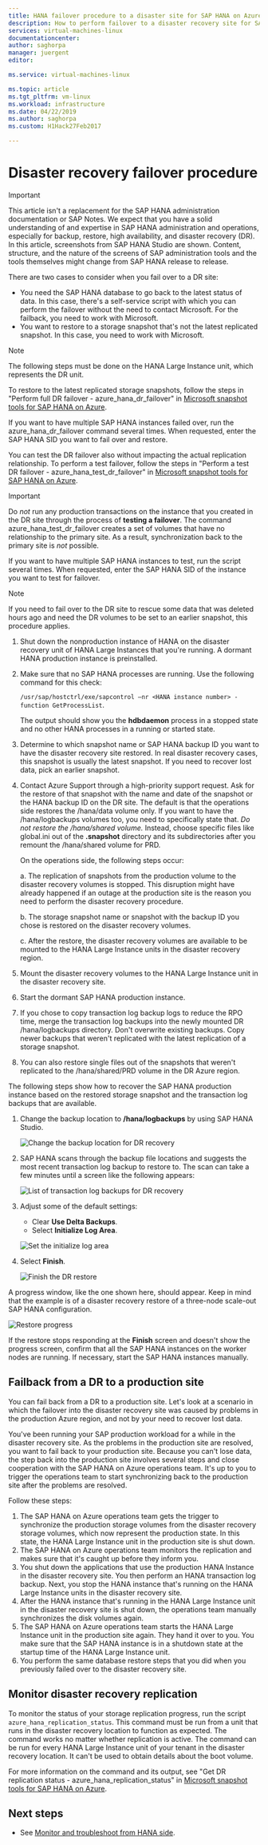 ```yaml
---
title: HANA failover procedure to a disaster site for SAP HANA on Azure (Large Instances) | Microsoft Docs
description: How to perform failover to a disaster recovery site for SAP HANA on Azure (Large Instances)
services: virtual-machines-linux
documentationcenter:
author: saghorpa
manager: juergent
editor:

ms.service: virtual-machines-linux

ms.topic: article
ms.tgt_pltfrm: vm-linux
ms.workload: infrastructure
ms.date: 04/22/2019
ms.author: saghorpa
ms.custom: H1Hack27Feb2017

---
```

# Disaster recovery failover procedure


>[!IMPORTANT]
>This article isn't a replacement for the SAP HANA administration documentation or SAP Notes. We expect that you have a solid understanding of and expertise in SAP HANA administration and operations, especially for backup, restore, high availability, and disaster recovery (DR). In this article, screenshots from SAP HANA Studio are shown. Content, structure, and the nature of the screens of SAP administration tools and the tools themselves might change from SAP HANA release to release.

There are two cases to consider when you fail over to a DR site:

- You need the SAP HANA database to go back to the latest status of data. In this case, there's a self-service script with which you can perform the failover without the need to contact Microsoft. For the failback, you need to work with Microsoft.
- You want to restore to a storage snapshot that's not the latest replicated snapshot. In this case, you need to work with Microsoft. 

>[!NOTE]
>The following steps must be done on the HANA Large Instance unit, which represents the DR unit. 
 
To restore to the latest replicated storage snapshots, follow the steps in "Perform full DR failover - azure_hana_dr_failover" in [Microsoft snapshot tools for SAP HANA on Azure](https://github.com/Azure/hana-large-instances-self-service-scripts/blob/master/snapshot_tools_v4.3/Microsoft%20Snapshot%20Tools%20for%20SAP%20HANA%20on%20Azure%20v4.3.pdf). 

If you want to have multiple SAP HANA instances failed over, run the azure_hana_dr_failover command several times. When requested, enter the SAP HANA SID you want to fail over and restore. 


You can test the DR failover also without impacting the actual replication relationship. To perform a test failover, follow the steps in "Perform a test DR failover - azure_hana_test_dr_failover" in [Microsoft snapshot tools for SAP HANA on Azure](https://github.com/Azure/hana-large-instances-self-service-scripts/blob/master/snapshot_tools_v4.2/Microsoft%20Snapshot%20Tools%20for%20SAP%20HANA%20on%20Azure%20v4.2.1.pdf). 

>[!IMPORTANT]
>Do *not* run any production transactions on the instance that you created in the DR site through the process of **testing a failover**. The command azure_hana_test_dr_failover creates a set of volumes that have no relationship to the primary site. As a result, synchronization back to the primary site is *not* possible. 

If you want to have multiple SAP HANA instances to test, run the script several times. When requested, enter the SAP HANA SID of the instance you want to test for failover. 

>[!NOTE]
>If you need to fail over to the DR site to rescue some data that was deleted hours ago and need the DR volumes to be set to an earlier snapshot, this procedure applies. 

1. Shut down the nonproduction instance of HANA on the disaster recovery unit of HANA Large Instances that you're running. A dormant HANA production instance is preinstalled.
1. Make sure that no SAP HANA processes are running. Use the following command for this check:

      `/usr/sap/hostctrl/exe/sapcontrol –nr <HANA instance number> - function GetProcessList`.

      The output should show you the **hdbdaemon** process in a stopped state and no other HANA processes in a running or started state.
1. Determine to which snapshot name or SAP HANA backup ID you want to have the disaster recovery site restored. In real disaster recovery cases, this snapshot is usually the latest snapshot. If you need to recover lost data, pick an earlier snapshot.
1. Contact Azure Support through a high-priority support request. Ask for the restore of that snapshot with the name and date of the snapshot or the HANA backup ID on the DR site. The default is that the operations side restores the /hana/data volume only. If you want to have the /hana/logbackups volumes too, you need to specifically state that. *Do not restore the /hana/shared volume.* Instead, choose specific files like global.ini out of the **.snapshot** directory and its subdirectories after you remount the /hana/shared volume for PRD. 

   On the operations side, the following steps occur:

   a. The replication of snapshots from the production volume to the disaster recovery volumes is stopped. This disruption might have already happened if an outage at the production site is the reason you need to perform the disaster recovery procedure.
   
   b. The storage snapshot name or snapshot with the backup ID you chose is restored on the disaster recovery volumes.
   
   c. After the restore, the disaster recovery volumes are available to be mounted to the HANA Large Instance units in the disaster recovery region.
      
1. Mount the disaster recovery volumes to the HANA Large Instance unit in the disaster recovery site. 
1. Start the dormant SAP HANA production instance.
1. If you chose to copy transaction log backup logs to reduce the RPO time, merge the transaction log backups into the newly mounted DR /hana/logbackups directory. Don't overwrite existing backups. Copy newer backups that weren't replicated with the latest replication of a storage snapshot.
1. You can also restore single files out of the snapshots that weren't replicated to the /hana/shared/PRD volume in the DR Azure region.

The following steps show how to recover the SAP HANA production instance based on the restored storage snapshot and the transaction log backups that are available.

1. Change the backup location to **/hana/logbackups** by using SAP HANA Studio.

   ![Change the backup location for DR recovery](./media/hana-overview-high-availability-disaster-recovery/change_backup_location_dr1.png)

1. SAP HANA scans through the backup file locations and suggests the most recent transaction log backup to restore to. The scan can take a few minutes until a screen like the following appears:

   ![List of transaction log backups for DR recovery](./media/hana-overview-high-availability-disaster-recovery/backup_list_dr2.PNG)

1. Adjust some of the default settings:

      - Clear **Use Delta Backups**.
      - Select **Initialize Log Area**.

   ![Set the initialize log area](./media/hana-overview-high-availability-disaster-recovery/initialize_log_dr3.PNG)

1. Select **Finish**.

   ![Finish the DR restore](./media/hana-overview-high-availability-disaster-recovery/finish_dr4.PNG)

A progress window, like the one shown here, should appear. Keep in mind that the example is of a disaster recovery restore of a three-node scale-out SAP HANA configuration.

![Restore progress](./media/hana-overview-high-availability-disaster-recovery/restore_progress_dr5.PNG)

If the restore stops responding at the **Finish** screen and doesn't show the progress screen, confirm that all the SAP HANA instances on the worker nodes are running. If necessary, start the SAP HANA instances manually.


## Failback from a DR to a production site
You can fail back from a DR to a production site. Let's look at a scenario in which the failover into the disaster recovery site was caused by problems in the production Azure region, and not by your need to recover lost data. 

You've been running your SAP production workload for a while in the disaster recovery site. As the problems in the production site are resolved, you want to fail back to your production site. Because you can't lose data, the step back into the production site involves several steps and close cooperation with the SAP HANA on Azure operations team. It's up to you to trigger the operations team to start synchronizing back to the production site after the problems are resolved.

Follow these steps:

1. The SAP HANA on Azure operations team gets the trigger to synchronize the production storage volumes from the disaster recovery storage volumes, which now represent the production state. In this state, the HANA Large Instance unit in the production site is shut down.
1. The SAP HANA on Azure operations team monitors the replication and makes sure that it's caught up before they inform you.
1. You shut down the applications that use the production HANA Instance in the disaster recovery site. You then perform an HANA transaction log backup. Next, you stop the HANA instance that's running on the HANA Large Instance units in the disaster recovery site.
1. After the HANA instance that's running in the HANA Large Instance unit in the disaster recovery site is shut down, the operations team manually synchronizes the disk volumes again.
1. The SAP HANA on Azure operations team starts the HANA Large Instance unit in the production site again. They hand it over to you. You make sure that the SAP HANA instance is in a shutdown state at the startup time of the HANA Large Instance unit.
1. You perform the same database restore steps that you did when you previously failed over to the disaster recovery site.

## Monitor disaster recovery replication

To monitor the status of your storage replication progress, run the script `azure_hana_replication_status`. This command must be run from a unit that runs in the disaster recovery location to function as expected. The command works no matter whether replication is active. The command can be run for every HANA Large Instance unit of your tenant in the disaster recovery location. It can't be used to obtain details about the boot volume. 

For more information on the command and its output, see "Get DR replication status - azure_hana_replication_status" in [Microsoft snapshot tools for SAP HANA on Azure](https://github.com/Azure/hana-large-instances-self-service-scripts/blob/master/snapshot_tools_v4.2/Microsoft%20Snapshot%20Tools%20for%20SAP%20HANA%20on%20Azure%20v4.2.1.pdf).


## Next steps
- See [Monitor and troubleshoot from HANA side](hana-monitor-troubleshoot.md).
